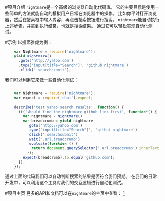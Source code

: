 #项目介绍
`nightmare`是一个高级的浏览器自动化代码库。
它的主要目标是使用一些简单的方法就能自动的模拟用户日常在浏览器中的操作。
比如你平时打开浏览器，然后在搜索框中输入内容，再点击搜索按钮进行搜索。
`nightmare`能自动执行上述步骤，并拿到执行结果，也就是搜索结果。
通过它可以轻松实现自动化测试。

#示例
以搜索雅虎为例：
```js
    var Nightmare = require('nightmare');
    yield Nightmare()
      .goto('http://yahoo.com')
      .type('input[title="Search"]', 'github nightmare')
      .click('.searchsubmit');
```

我们可以利用它来做一些自动化测试：
```js

    var Nightmare = require('nightmare');
    var expect = require('chai').expect;
    
    describe('test yahoo search results', function() {
      it('should find the nightmare github link first', function*() {
        var nightmare = Nightmare()
        var breadcrumb = yield nightmare
          .goto('http://yahoo.com')
          .type('input[title="Search"]', 'github nightmare')
          .click('.searchsubmit')
          .wait('.url.breadcrumb')
          .evaluate(function () {
            return document.querySelector('.url.breadcrumb').innerText;
          });
        expect(breadcrumb).to.equal('github.com');
      });
    });
```

通过上面的代码我们可以自动判断搜索的结果是否符合我们预期。
在我们的日常开发中，可以利用这个工具对我们的交互逻辑进行自动化测试。

#项目主页
更多的API和文档可以在`nightmare`的主页中查看：
[1](https://github.com/segmentio/nightmare)